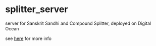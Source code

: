 # splitter_server
server for Sanskrit Sandhi and Compound Splitter, deployed on Digital Ocean

see [here](https://2018emnlp-sanskrit-splitter-server.dharma.cl/) for more info